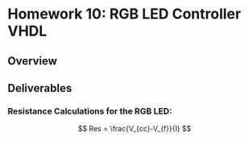 # Homework 10: RGB LED Controller VHDL

## Overview

## Deliverables

### Resistance Calculations for the RGB LED:

$$ Res = \frac{V_{cc}-V_{f}}{I} $$
